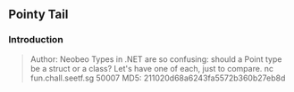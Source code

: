 ## Pointy Tail

### Introduction
>Author: Neobeo
>Types in .NET are so confusing: should a Point type be a struct or a class? Let's have one of each, just to compare.
>nc fun.chall.seetf.sg 50007
>MD5: 211020d68a6243fa5572b360b27eb8d



